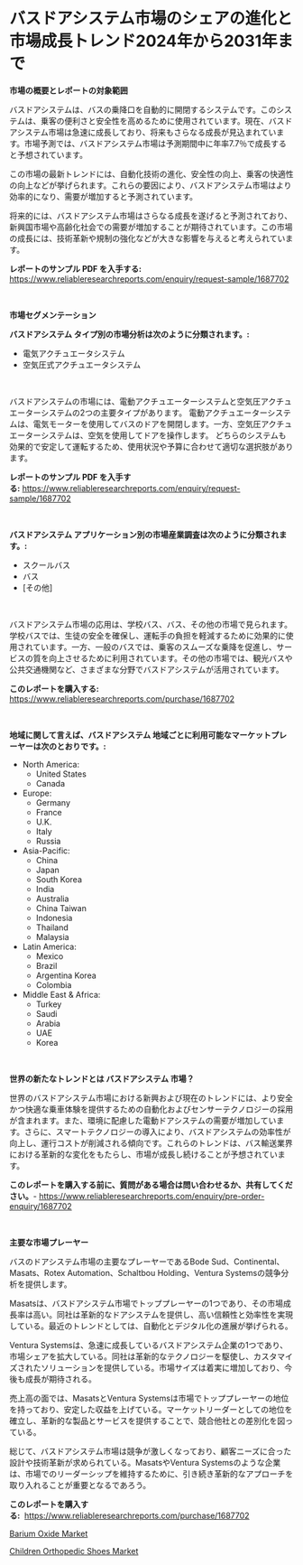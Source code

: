 <p><h1>バスドアシステム市場のシェアの進化と市場成長トレンド2024年から2031年まで</h1></p><p><strong>市場の概要とレポートの対象範囲</strong></p>
<p><p>バスドアシステムは、バスの乗降口を自動的に開閉するシステムです。このシステムは、乗客の便利さと安全性を高めるために使用されています。現在、バスドアシステム市場は急速に成長しており、将来もさらなる成長が見込まれています。市場予測では、バスドアシステム市場は予測期間中に年率7.7％で成長すると予想されています。</p><p>この市場の最新トレンドには、自動化技術の進化、安全性の向上、乗客の快適性の向上などが挙げられます。これらの要因により、バスドアシステム市場はより効率的になり、需要が増加すると予測されています。</p><p>将来的には、バスドアシステム市場はさらなる成長を遂げると予測されており、新興国市場や高齢化社会での需要が増加することが期待されています。この市場の成長には、技術革新や規制の強化などが大きな影響を与えると考えられています。</p></p>
<p><strong>レポートのサンプル PDF を入手する:</strong> <a href="https://www.reliableresearchreports.com/enquiry/request-sample/1687702">https://www.reliableresearchreports.com/enquiry/request-sample/1687702</a></p>
<p>&nbsp;</p>
<p><strong>市場セグメンテーション</strong></p>
<p><strong>バスドアシステム タイプ別の市場分析は次のように分類されます。:</strong></p>
<p><ul><li>電気アクチュエータシステム</li><li>空気圧式アクチュエータシステム</li></ul></p>
<p>&nbsp;</p>
<p><p>バスドアシステムの市場には、電動アクチュエーターシステムと空気圧アクチュエーターシステムの2つの主要タイプがあります。 電動アクチュエーターシステムは、電気モーターを使用してバスのドアを開閉します。一方、空気圧アクチュエーターシステムは、空気を使用してドアを操作します。 どちらのシステムも効果的で安定して運転するため、使用状況や予算に合わせて適切な選択肢があります。</p></p>
<p><strong>レポートのサンプル PDF を入手する:</strong>&nbsp;<a href="https://www.reliableresearchreports.com/enquiry/request-sample/1687702">https://www.reliableresearchreports.com/enquiry/request-sample/1687702</a></p>
<p>&nbsp;</p>
<p><strong> バスドアシステム アプリケーション別の市場産業調査は次のように分類されます。:</strong></p>
<p><ul><li>スクールバス</li><li>バス</li><li>[その他]</li></ul></p>
<p>&nbsp;</p>
<p><p>バスドアシステム市場の応用は、学校バス、バス、その他の市場で見られます。学校バスでは、生徒の安全を確保し、運転手の負担を軽減するために効果的に使用されています。一方、一般のバスでは、乗客のスムーズな乗降を促進し、サービスの質を向上させるために利用されています。その他の市場では、観光バスや公共交通機関など、さまざまな分野でバスドアシステムが活用されています。</p></p>
<p><strong>このレポートを購入する:</strong>&nbsp; <a href="https://www.reliableresearchreports.com/purchase/1687702">https://www.reliableresearchreports.com/purchase/1687702</a></p>
<p>&nbsp;</p>
<p><strong>地域に関して言えば、バスドアシステム 地域ごとに利用可能なマーケットプレーヤーは次のとおりです。:</strong></p>
<p><ul>
    <li>
        North America:
        <ul>
            <li>United States</li>
            <li>Canada</li>
        </ul>
    </li>
    <li>
        Europe:
        <ul>
            <li>Germany</li>
            <li>France</li>
            <li>U.K.</li>
            <li>Italy</li>
            <li>Russia</li>
        </ul>
    </li>
    <li>
        Asia-Pacific:
        <ul>
            <li>China</li>
            <li>Japan</li>
            <li>South Korea</li>
            <li>India</li>
            <li>Australia</li>
            <li>China Taiwan</li>
            <li>Indonesia</li>
            <li>Thailand</li>
            <li>Malaysia</li>
        </ul>
    </li>
    <li>
        Latin America:
        <ul>
            <li>Mexico</li>
            <li>Brazil</li>
            <li>Argentina Korea</li>
            <li>Colombia</li>
        </ul>
    </li>
    <li>
        Middle East & Africa:
        <ul>
            <li>Turkey</li>
            <li>Saudi</li>
            <li>Arabia</li>
            <li>UAE</li>
            <li>Korea</li>
        </ul>
    </li>
    </ul></p>
<p>&nbsp;</p>
<p><strong>世界の新たなトレンドとは バスドアシステム 市場？</strong></p>
<p><p>世界のバスドアシステム市場における新興および現在のトレンドには、より安全かつ快適な乗車体験を提供するための自動化およびセンサーテクノロジーの採用が含まれます。また、環境に配慮した電動ドアシステムの需要が増加しています。さらに、スマートテクノロジーの導入により、バスドアシステムの効率性が向上し、運行コストが削減される傾向です。これらのトレンドは、バス輸送業界における革新的な変化をもたらし、市場が成長し続けることが予想されています。</p></p>
<p><strong>このレポートを購入する前に、質問がある場合は問い合わせるか、共有してください。</strong>- <a href="https://www.reliableresearchreports.com/enquiry/pre-order-enquiry/1687702">https://www.reliableresearchreports.com/enquiry/pre-order-enquiry/1687702</a></p>
<p>&nbsp;</p>
<p><strong>主要な市場プレーヤー</strong></p>
<p><p>バスのドアシステム市場の主要なプレーヤーであるBode Sud、Continental、Masats、Rotex Automation、Schaltbou Holding、Ventura Systemsの競争分析を提供します。</p><p>Masatsは、バスドアシステム市場でトッププレーヤーの1つであり、その市場成長率は高い。同社は革新的なドアシステムを提供し、高い信頼性と効率性を実現している。最近のトレンドとしては、自動化とデジタル化の進展が挙げられる。</p><p>Ventura Systemsは、急速に成長しているバスドアシステム企業の1つであり、市場シェアを拡大している。同社は革新的なテクノロジーを駆使し、カスタマイズされたソリューションを提供している。市場サイズは着実に増加しており、今後も成長が期待される。</p><p>売上高の面では、MasatsとVentura Systemsは市場でトッププレーヤーの地位を持っており、安定した収益を上げている。マーケットリーダーとしての地位を確立し、革新的な製品とサービスを提供することで、競合他社との差別化を図っている。</p><p>総じて、バスドアシステム市場は競争が激しくなっており、顧客ニーズに合った設計や技術革新が求められている。MasatsやVentura Systemsのような企業は、市場でのリーダーシップを維持するために、引き続き革新的なアプローチを取り入れることが重要となるであろう。</p></p>
<p><strong>このレポートを購入する:</strong>&nbsp;&nbsp;<a href="https://www.reliableresearchreports.com/purchase/1687702">https://www.reliableresearchreports.com/purchase/1687702</a></p>
<p><p><a href="https://github.com/Angelnienowdseej3e45z3p8c/Market-Research-Report-List-1/blob/main/barium-oxide-market.md">Barium Oxide Market</a></p><p><a href="https://extreme-scabiosa-c81.notion.site/Children-Orthopedic-Shoes-Market-Provides-a-Comprehensive-Analysis-Including-a-Macro-Overview-of-the-822c447c92884ea58bc51bd82045fb7c">Children Orthopedic Shoes Market</a></p></p>
